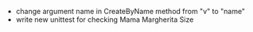 - change argument name in CreateByName method from "v" to "name"
- write new unittest for checking Mama Margherita Size